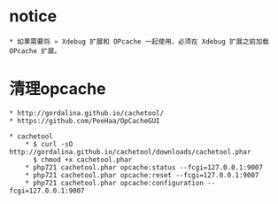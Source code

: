 # notice
    * 如果需要将 » Xdebug 扩展和 OPcache 一起使用，必须在 Xdebug 扩展之前加载 OPcache 扩展。

# 清理opcache
    * http://gordalina.github.io/cachetool/
    * https://github.com/PeeHaa/OpCacheGUI
    
    * cachetool
        * $ curl -sO http://gordalina.github.io/cachetool/downloads/cachetool.phar
          $ chmod +x cachetool.phar
        * php721 cachetool.phar opcache:status --fcgi=127.0.0.1:9007  
        * php721 cachetool.phar opcache:reset --fcgi=127.0.0.1:9007  
        * php721 cachetool.phar opcache:configuration --fcgi=127.0.0.1:9007  
    
